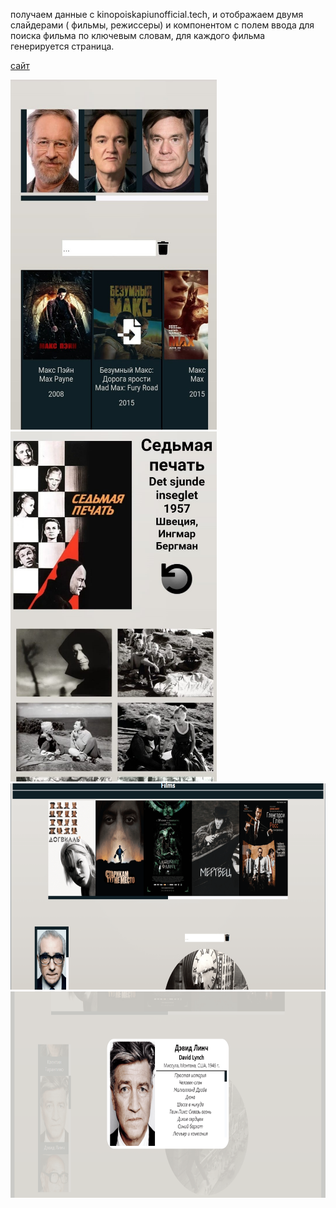 получаем данные с kinopoiskapiunofficial.tech, и отображаем двумя слайдерами ( фильмы, режиссеры) и компонентом с полем ввода для поиска фильма по ключевым словам,
для каждого фильма генерируется страница.

[сайт](https://duremarduremar.github.io/my-typescript/) <br/>


<span>
<img src="my-typescript_1adap.jpeg" width=330 height=560>
<img src="my-typescript_2adap.jpeg" width=330 height=560>
</span>

<img src="my-typescript_1dec.png" width=660 height=330>
<img src="my-typescript_2dec.png" width=660 height=330>
